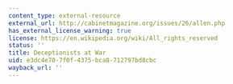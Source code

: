 ```yaml
---
content_type: external-resource
external_url: http://cabinetmagazine.org/issues/26/allen.php
has_external_license_warning: true
license: https://en.wikipedia.org/wiki/All_rights_reserved
status: ''
title: Deceptionists at War
uid: e3dc4e70-7f0f-4375-bca8-712797bd8cbc
wayback_url: ''
---
```

